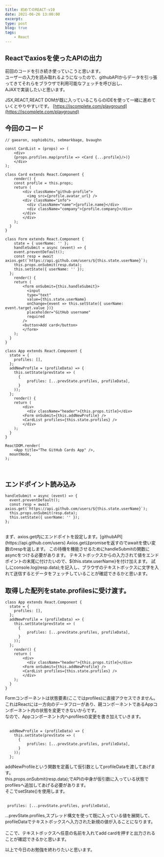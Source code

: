 ```yaml
---
title: 初めてのREACT-v10
date: 2021-06-26 13:00:00
excerpt:
type: post
blog: true
tags:
    - React
---
```


## Reactでaxiosを使ったAPIの出力
前回のコードを引き続き使っていこうと思います。  
ユーザーの入力を読み取れるようになったので、githubAPIからデータを引っ張ってきてそれらをブラウザで利用可能なフェッチを呼び出し、  
AJAXで実装したいと思います。  
   
JSX,REACT,REACT DOMが既に入っているこちらのIDEを使って一緒に進めていくとやりやすいです。 
[https://jscomplete.com/playground](https://jscomplete.com/playground)  
## 今回のコード
```
// gaearon, sophiebits, sebmarkbage, bvaughn

const CardList = (props) => (
	<div>
  	{props.profiles.map(profile => <Card {...profile}/>)}
	</div>
);

class Card extends React.Component {
	render() {
  	const profile = this.props;
  	return (
    	<div className="github-profile">
    	  <img src={profile.avatar_url} />
        <div className="info">
          <div className="name">{profile.name}</div>
          <div className="company">{profile.company}</div>
        </div>
    	</div>
    );
  }
}

class Form extends React.Component {
	state = { userName: '' };
	handleSubmit = async (event) => {
  	event.preventDefault();
    const resp = await axios.get(`https://api.github.com/users/${this.state.userName}`);
    this.props.onSubmit(resp.data);
    this.setState({ userName: '' });
  };
	render() {
  	return (
    	<form onSubmit={this.handleSubmit}>
    	  <input 
          type="text" 
          value={this.state.userName}
          onChange={event => this.setState({ userName: event.target.value })}
          placeholder="GitHub username" 
          required 
        />
        <button>Add card</button>
    	</form>
    );
  }
}

class App extends React.Component {
  state = {
    profiles: [],
  };
  addNewProfile = (profileData) => {
    this.setState(prevState => (
      {
          profiles: [...prevState.profiles, profileData],
      }
    ));
  };
	render() {
  	return (
    	<div>
    	  <div className="header">{this.props.title}</div>
        <Form onSubmit={this.addNewProfile} />
        <CardList profiles={this.state.profiles} />
    	</div>
    );
  }	
}

ReactDOM.render(
	<App title="The GitHub Cards App" />,
  mountNode,
);
```
<br>

## エンドポイント読み込み
```
handleSubmit = async (event) => {
  event.preventDefault();
  const resp = await axios.get(`https://api.github.com/users/${this.state.userName}`);
  this.props.onSubmit(resp.data);
  this.setState({ userName: '' });
};
```
<br>
まず、axios.get内にエンドポイトを設定します。[githubAPI](https://api.github.com/users)  
Axios.getはpromiseを返すのでawaitを使い変数のrespを返します。  
この待機を機能させるためにhandleSubmitの関数にasyncをつける必要があります。  
テキストボックスからの入力されて値をエンドポイントの末尾に付けたいので、${this.state.userName}を付け加えます。  
試しにconsole.log(resp.data);を記入し、ブラウザのテキストボックスに文字を入れて送信するとデータをフェッチしていることが確認できるかと思います。  
<br>

## 取得した配列をstate.profilesに受け渡す。  
```
class App extends React.Component {
  state = {
    profiles: [],
  };
  addNewProfile = (profileData) => {
    this.setState(prevState => (
      {
          profiles: [...prevState.profiles, profileData],
      }
    ));
  };
	render() {
  	return (
    	<div>
    	  <div className="header">{this.props.title}</div>
        <Form onSubmit={this.addNewProfile} />
        <CardList profiles={this.state.profiles} />
    	</div>
    );
  }	
}
```
Formコンポーネントは状態要素(ここではprofiles)に直接アクセスできません。  
これはReactには一方向のデータフローがあり、親コンポーネントであるAppコンポーネント内の状態を変更できないからです。  
なので、Appコンポーネント内へprofilesの変更を書き加えていきます。  
<br>

```
  addNewProfile = (profileData) => {
    this.setState(prevState => (
      {
          profiles: [...prevState.profiles, profileData],
      }
    ));
  };
```

addNewProfileという関数を定義して仮引数としてprofileDataを渡してあげます。  
this.props.onSubmit(resp.data);でAPIの中身が仮引数に入っている状態でprofilesへ追加してあげる必要があります。  
そこでsetState()を使用します。  
<br>

```
 profiles: [...prevState.profiles, profileData],
```
...prevState.profiles,スプレッド構文を使って既に入っている値を展開して、profileDataでテキストボックスへ入力された新規の値が入ることになります。  
<br>
ここで、テキストボックスへ任意の名前を入れてadd cardを押すと出力されることが確認できるかと思います。  

以上で今日のお勉強を終わりたいと思います。